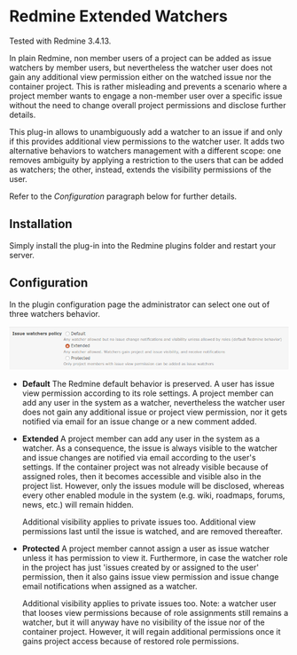 # Redmine Extended Watchers

Tested with Redmine 3.4.13.

In plain Redmine, non member users of a project can be added as issue watchers by member users, but nevertheless the watcher user does not gain any additional view permission either on the watched issue  nor the container project. This is rather misleading and prevents a scenario where a project member wants to engage a non-member user over a specific issue without the need to change overall project permissions and disclose further details.

This plug-in allows to unambiguously add a watcher to an issue if and only if this provides additional view permissions to the watcher user. It adds two alternative behaviors to watchers management with a different scope: one removes ambiguity by applying a restriction to the users that can be added as watchers; the other, instead, extends the visibility permissions of the user.

Refer to the *Configuration* paragraph below for further details.

## Installation

Simply install the plug-in into the Redmine plugins folder and restart your server.

## Configuration

In the plugin configuration page the administrator can select one out of three watchers behavior.

![plugin configuration](screenshots/plugin_config.png) 

* **Default**
  The Redmine default behavior is preserved. A user has issue view permission according to its role settings. A project member can add any user in the system as a watcher, nevertheless the watcher user does not gain any additional issue or project view permission, nor it gets notified via email for an issue change or a new comment added.
  
* **Extended**
  A project member can add any user in the system as a watcher. As a consequence, the issue is always visible to the watcher and issue changes are notified via email according to the user's settings. If the container project was not already visible because of assigned roles, then it becomes accessible and visible also in the project list. However, only the issues module will be disclosed, whereas every other enabled module in the system (e.g. wiki, roadmaps, forums, news, etc.) will remain hidden.
  
  Additional visibility applies to private issues too. Additional view permissions last until the issue is watched, and are removed thereafter.
* **Protected**
  A project member cannot assign a user as issue watcher unless it has permission to view it. Furthermore, in case the watcher role in the project has just 'issues created by or assigned to the user' permission, then it also gains issue view permission and issue change email notifications when assigned as a watcher.
  
  Additional visibility applies to private issues too. 
  Note: a watcher user that looses view permissions because of role assignments still remains a watcher, but it will anyway have no visibility of the issue nor of the container project. However, it will regain additional permissions once it gains project access because of restored role permissions.